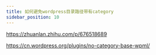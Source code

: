 ```yaml
---
title: 如何避免wordpress目录路径带有category
sidebar_position: 10
---
```


https://zhuanlan.zhihu.com/p/676518689

https://cn.wordpress.org/plugins/no-category-base-wpml/